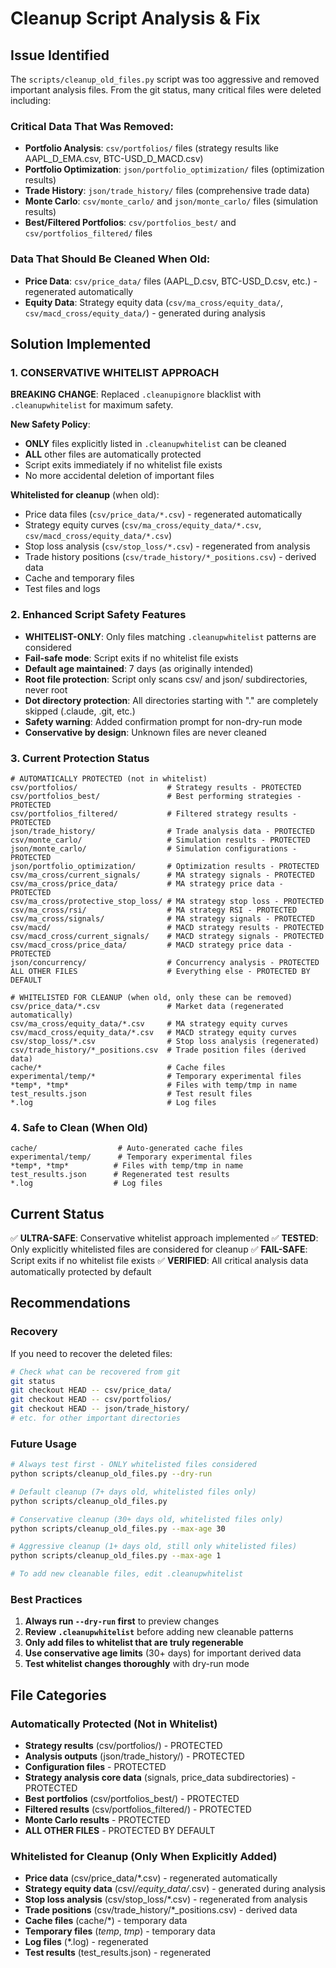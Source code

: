 # Cleanup Script Analysis & Fix

## Issue Identified

The `scripts/cleanup_old_files.py` script was too aggressive and removed important analysis files. From the git status, many critical files were deleted including:

### Critical Data That Was Removed:

- **Portfolio Analysis**: `csv/portfolios/` files (strategy results like AAPL_D_EMA.csv, BTC-USD_D_MACD.csv)
- **Portfolio Optimization**: `json/portfolio_optimization/` files (optimization results)
- **Trade History**: `json/trade_history/` files (comprehensive trade data)
- **Monte Carlo**: `csv/monte_carlo/` and `json/monte_carlo/` files (simulation results)
- **Best/Filtered Portfolios**: `csv/portfolios_best/` and `csv/portfolios_filtered/` files

### Data That Should Be Cleaned When Old:

- **Price Data**: `csv/price_data/` files (AAPL_D.csv, BTC-USD_D.csv, etc.) - regenerated automatically
- **Equity Data**: Strategy equity data (`csv/ma_cross/equity_data/`, `csv/macd_cross/equity_data/`) - generated during analysis

## Solution Implemented

### 1. **CONSERVATIVE WHITELIST APPROACH**

**BREAKING CHANGE**: Replaced `.cleanupignore` blacklist with `.cleanupwhitelist` for maximum safety.

**New Safety Policy**:

- **ONLY** files explicitly listed in `.cleanupwhitelist` can be cleaned
- **ALL** other files are automatically protected
- Script exits immediately if no whitelist file exists
- No more accidental deletion of important files

**Whitelisted for cleanup** (when old):

- Price data files (`csv/price_data/*.csv`) - regenerated automatically
- Strategy equity curves (`csv/ma_cross/equity_data/*.csv`, `csv/macd_cross/equity_data/*.csv`)
- Stop loss analysis (`csv/stop_loss/*.csv`) - regenerated from analysis
- Trade history positions (`csv/trade_history/*_positions.csv`) - derived data
- Cache and temporary files
- Test files and logs

### 2. Enhanced Script Safety Features

- **WHITELIST-ONLY**: Only files matching `.cleanupwhitelist` patterns are considered
- **Fail-safe mode**: Script exits if no whitelist file exists
- **Default age maintained**: 7 days (as originally intended)
- **Root file protection**: Script only scans csv/ and json/ subdirectories, never root
- **Dot directory protection**: All directories starting with "." are completely skipped (.claude, .git, etc.)
- **Safety warning**: Added confirmation prompt for non-dry-run mode
- **Conservative by design**: Unknown files are never cleaned

### 3. Current Protection Status

```
# AUTOMATICALLY PROTECTED (not in whitelist)
csv/portfolios/                    # Strategy results - PROTECTED
csv/portfolios_best/               # Best performing strategies - PROTECTED
csv/portfolios_filtered/           # Filtered strategy results - PROTECTED
json/trade_history/                # Trade analysis data - PROTECTED
csv/monte_carlo/                   # Simulation results - PROTECTED
json/monte_carlo/                  # Simulation configurations - PROTECTED
json/portfolio_optimization/       # Optimization results - PROTECTED
csv/ma_cross/current_signals/      # MA strategy signals - PROTECTED
csv/ma_cross/price_data/           # MA strategy price data - PROTECTED
csv/ma_cross/protective_stop_loss/ # MA strategy stop loss - PROTECTED
csv/ma_cross/rsi/                  # MA strategy RSI - PROTECTED
csv/ma_cross/signals/              # MA strategy signals - PROTECTED
csv/macd/                          # MACD strategy results - PROTECTED
csv/macd_cross/current_signals/    # MACD strategy signals - PROTECTED
csv/macd_cross/price_data/         # MACD strategy price data - PROTECTED
json/concurrency/                  # Concurrency analysis - PROTECTED
ALL OTHER FILES                    # Everything else - PROTECTED BY DEFAULT
```

```
# WHITELISTED FOR CLEANUP (when old, only these can be removed)
csv/price_data/*.csv               # Market data (regenerated automatically)
csv/ma_cross/equity_data/*.csv     # MA strategy equity curves
csv/macd_cross/equity_data/*.csv   # MACD strategy equity curves
csv/stop_loss/*.csv                # Stop loss analysis (regenerated)
csv/trade_history/*_positions.csv  # Trade position files (derived data)
cache/*                            # Cache files
experimental/temp/*                # Temporary experimental files
*temp*, *tmp*                      # Files with temp/tmp in name
test_results.json                  # Test result files
*.log                              # Log files
```

### 4. Safe to Clean (When Old)

```
cache/                  # Auto-generated cache files
experimental/temp/      # Temporary experimental files
*temp*, *tmp*          # Files with temp/tmp in name
test_results.json      # Regenerated test results
*.log                  # Log files
```

## Current Status

✅ **ULTRA-SAFE**: Conservative whitelist approach implemented
✅ **TESTED**: Only explicitly whitelisted files are considered for cleanup
✅ **FAIL-SAFE**: Script exits if no whitelist file exists
✅ **VERIFIED**: All critical analysis data automatically protected by default

## Recommendations

### Recovery

If you need to recover the deleted files:

```bash
# Check what can be recovered from git
git status
git checkout HEAD -- csv/price_data/
git checkout HEAD -- csv/portfolios/
git checkout HEAD -- json/trade_history/
# etc. for other important directories
```

### Future Usage

```bash
# Always test first - ONLY whitelisted files considered
python scripts/cleanup_old_files.py --dry-run

# Default cleanup (7+ days old, whitelisted files only)
python scripts/cleanup_old_files.py

# Conservative cleanup (30+ days old, whitelisted files only)
python scripts/cleanup_old_files.py --max-age 30

# Aggressive cleanup (1+ days old, still only whitelisted files)
python scripts/cleanup_old_files.py --max-age 1

# To add new cleanable files, edit .cleanupwhitelist
```

### Best Practices

1. **Always run `--dry-run` first** to preview changes
2. **Review `.cleanupwhitelist`** before adding new cleanable patterns
3. **Only add files to whitelist that are truly regenerable**
4. **Use conservative age limits** (30+ days) for important derived data
5. **Test whitelist changes thoroughly** with dry-run mode

## File Categories

### Automatically Protected (Not in Whitelist)

- **Strategy results** (csv/portfolios/) - PROTECTED
- **Analysis outputs** (json/trade_history/) - PROTECTED
- **Configuration files** - PROTECTED
- **Strategy analysis core data** (signals, price_data subdirectories) - PROTECTED
- **Best portfolios** (csv/portfolios_best/) - PROTECTED
- **Filtered results** (csv/portfolios_filtered/) - PROTECTED
- **Monte Carlo results** - PROTECTED
- **ALL OTHER FILES** - PROTECTED BY DEFAULT

### Whitelisted for Cleanup (Only When Explicitly Added)

- **Price data** (csv/price_data/\*.csv) - regenerated automatically
- **Strategy equity data** (csv/_/equity_data/_.csv) - generated during analysis
- **Stop loss analysis** (csv/stop_loss/\*.csv) - regenerated from analysis
- **Trade positions** (csv/trade_history/\*\_positions.csv) - derived data
- **Cache files** (cache/\*) - temporary data
- **Temporary files** (_temp_, _tmp_) - temporary data
- **Log files** (\*.log) - regenerated
- **Test results** (test_results.json) - regenerated

